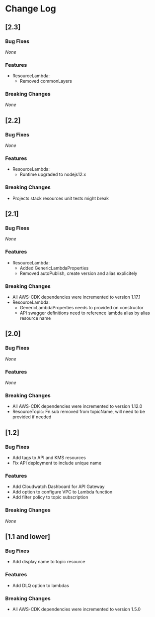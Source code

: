 # Change Log

## [2.3]

### Bug Fixes
*None*

### Features
* ResourceLambda: 
    * Removed commonLayers

### Breaking Changes
*None*

## [2.2]

### Bug Fixes
*None*

### Features
* ResourceLambda: 
    * Runtime upgraded to nodejs12.x

### Breaking Changes
* Projects stack resources unit tests might break

## [2.1]

### Bug Fixes
*None*

### Features
* ResourceLambda: 
    * Added GenericLambdaProperties
    * Removed autoPublish, create version and alias explicitely

### Breaking Changes
* All AWS-CDK dependencies were incremented to version 1.17.1
* ResourceLambda: 
    * GenericLambdaProperties needs to provided on constructor
    * API swagger definitions need to reference lambda alias by alias resource name

## [2.0]

### Bug Fixes
*None*

### Features
*None*

### Breaking Changes
* All AWS-CDK dependencies were incremented to version 1.12.0
* ResourceTopic: Fn.sub removed from topicName, will need to be provided if needed

## [1.2]

### Bug Fixes
* Add tags to API and KMS resources
* Fix API deployment to include unique name

### Features
* Add Cloudwatch Dashboard for API Gateway
* Add option to configure VPC to Lambda function
* Add filter policy to topic subscription

### Breaking Changes
*None*

## [1.1 and lower]

### Bug Fixes
* Add display name to topic resource

### Features
* Add DLQ option to lambdas

### Breaking Changes
* All AWS-CDK dependencies were incremented to version 1.5.0
